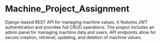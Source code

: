# Machine_Project_Assignment
Django-based REST API for managing machine values. It features JWT authentication and provides full CRUD operations. The project includes an admin panel for managing machine data and users. API endpoints allow for secure creation, retrieval, updating, and deletion of machine values.
